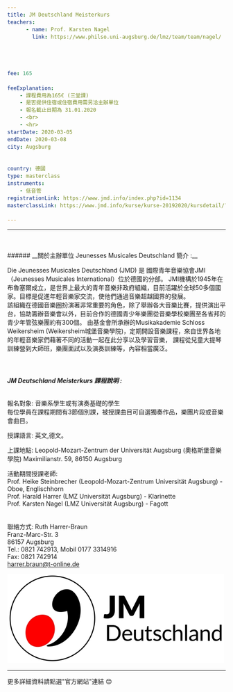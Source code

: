 ```yaml
---
title: JM Deutschland Meisterkurs
teachers:
      - name: Prof. Karsten Nagel 
        link: https://www.philso.uni-augsburg.de/lmz/team/team/nagel/




fee: 165

feeExplanation: 
    - 課程費用為165€ (三堂課)
    - 是否提供住宿或住宿費用需另洽主辦單位
    - 報名截止日期為 31.01.2020    
    - <br>
    - <hr>
startDate: 2020-03-05
endDate: 2020-03-08
city: Augsburg
      

country: 德國
type: masterclass
instruments:
    - 低音管
registrationLink: https://www.jmd.info/index.php?id=1134
masterclassLink: https://www.jmd.info/kurse/kurse-20192020/kursdetail/?tx_mnmevents_pi2%5Beventid%5D=455&tx_mnmevents_pi2%5Bback%5D=136&cHash=dc04972c8a1c4ed4a7e909528c928cca    
    
---
```

<hr>
<br>
<br>
###### __關於主辦單位 Jeunesses Musicales Deutschland 簡介 :__<br> 

Die Jeunesses Musicales Deutschland (JMD) 是 國際青年音樂協會JMI（Jeunesses Musicales International）位於德國的分部。
JMI機構於1945年在布魯塞爾成立，是世界上最大的青年音樂非政府組織，目前活躍於全球50多個國家。目標是促進年輕音樂家交流，使他們通過音樂超越國界的發展。<br>
該組織在德國音樂圈扮演著非常重要的角色，除了舉辦各大音樂比賽，提供演出平台，協助籌辦音樂會以外，目前合作的德國青少年樂團從音樂學校樂團至各省邦的青少年管弦樂團約有300個。
由基金會所承辦的Musikakademie Schloss Weikersheim (Weikersheim城堡音樂學院)，定期開設音樂課程，來自世界各地的年輕音樂家們藉著不同的活動一起在此分享以及學習音樂，
課程從兒童大提琴訓練營到大師班，樂團面試以及演奏訓練等，內容相當廣泛。
<br>
<br>
<br>

###### __JM Deutschland Meisterkurs 課程說明 :__<br>  
 
 報名對象: 音樂系學生或有演奏基礎的學生<br>
  每位學員在課程期間有3節個別課，被授課曲目可自選獨奏作品，樂團片段或音樂會曲目。 
  
  授課語言: 英文,德文。<br>
  
  
  上課地點: Leopold-Mozart-Zentrum der Universität Augsburg (奧格斯堡音樂學院)
        Maximilianstr. 59, 86150 Augsburg<br>
  
  
  活動期間授課老師:<br>
  Prof. Heike Steinbrecher (Leopold-Mozart-Zentrum Universität Augsburg) - Oboe, Englischhorn<br>
  Prof. Harald Harrer (LMZ Universität Augsburg) - Klarinette<br>
  Prof. Karsten Nagel (LMZ Universität Augsburg) - Fagott<br>   
 <br>
 聯絡方式:
 Ruth Harrer-Braun<br>
 Franz-Marc-Str. 3<br>
 86157 Augsburg<br>
 Tel.: 0821 742913, Mobil 0177 3314916<br>
 Fax: 0821 742914<br>
 harrer.braun@t-online.de<br>

<img src="../assets/img/jnd.jpg" class="img-fluid" alt="...">
<br>
<hr>
更多詳細資料請點選"官方網站"連結 😊
